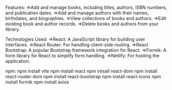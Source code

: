 Features:
=>Add and manage books, including titles, authors, ISBN numbers, and publication dates.
=>Add and manage authors with their names, birthdates, and biographies.
=>View collections of books and authors.
=>Edit existing book and author records.
=>Delete books and authors from your library.

Technologies Used:
=>React: A JavaScript library for building user interfaces.
=>React Router: For handling client-side routing.
=>React Bootstrap: A popular Bootstrap framework integration for React.
=>Formik: A form library for React to simplify form handling.
=>Netlify: For hosting the application.

npm:
npm install vite
npm install react
npm intsall react-dom
npm install react-router-dom
npm install react-bootstrap
npm install react-icons
npm install formik
npm install axios

